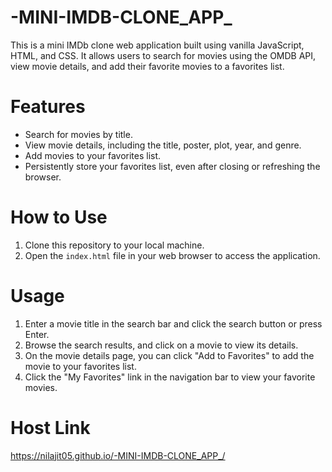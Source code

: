 # -MINI-IMDB-CLONE_APP_

This is a mini IMDb clone web application built using vanilla JavaScript, HTML, and CSS. It allows users to search for movies using the OMDB API, view movie details, and add their favorite movies to a favorites list.

# Features

- Search for movies by title.
- View movie details, including the title, poster, plot, year, and genre.
- Add movies to your favorites list.
- Persistently store your favorites list, even after closing or refreshing the browser.

# How to Use

1. Clone this repository to your local machine.
2. Open the `index.html` file in your web browser to access the application.

# Usage

1. Enter a movie title in the search bar and click the search button or press Enter.
2. Browse the search results, and click on a movie to view its details.
3. On the movie details page, you can click "Add to Favorites" to add the movie to your favorites list.
4. Click the "My Favorites" link in the navigation bar to view your favorite movies.
# Host Link
https://nilajit05.github.io/-MINI-IMDB-CLONE_APP_/
